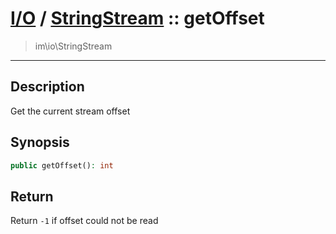 # [I/O](io.md) / [StringStream](io-StringStream.md) :: getOffset
 > im\io\StringStream
____

## Description
Get the current stream offset

## Synopsis
```php
public getOffset(): int
```

## Return
Return `-1` if offset could not be read
